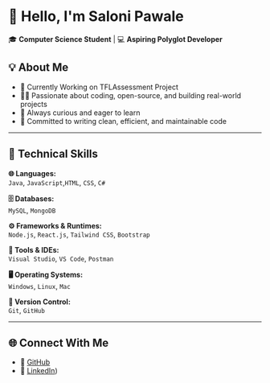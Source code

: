 # 👋 Hello, I'm Saloni Pawale

🎓 **Computer Science Student** | 💻 **Aspiring Polyglot Developer**  


## 💡 About Me  

- 🌱 Currently Working on TFLAssessment Project
- 👨‍💻 Passionate about coding, open-source, and building real-world projects  
- 🧠 Always curious and eager to learn  
- 🎯 Committed to writing clean, efficient, and maintainable code  

---

## 💼 Technical Skills

**🌐 Languages:**  
 `Java`, `JavaScript`,`HTML`, `CSS`, `C#`

**🗄 Databases:**  
`MySQL`, `MongoDB`

**⚙ Frameworks & Runtimes:**  
`Node.js`, `React.js`, `Tailwind CSS`, `Bootstrap`

**🧰 Tools & IDEs:**  
`Visual Studio`, `VS Code`, `Postman`

**🖥 Operating Systems:**  
`Windows`, `Linux`, `Mac`

**📁 Version Control:**  
`Git`, `GitHub`

---

## 🌐 Connect With Me

- 🔗 [GitHub](https://github.com/PawaleSaloni)  
- 💼 [LinkedIn](https://linkedin.com/in/SaloniPawale))  



